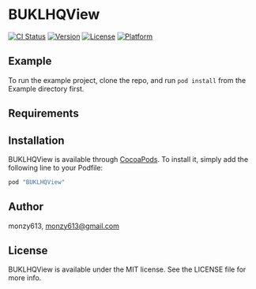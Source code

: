 # BUKLHQView

[![CI Status](http://img.shields.io/travis/monzy613/BUKLHQView.svg?style=flat)](https://travis-ci.org/monzy613/BUKLHQView)
[![Version](https://img.shields.io/cocoapods/v/BUKLHQView.svg?style=flat)](http://cocoapods.org/pods/BUKLHQView)
[![License](https://img.shields.io/cocoapods/l/BUKLHQView.svg?style=flat)](http://cocoapods.org/pods/BUKLHQView)
[![Platform](https://img.shields.io/cocoapods/p/BUKLHQView.svg?style=flat)](http://cocoapods.org/pods/BUKLHQView)

## Example

To run the example project, clone the repo, and run `pod install` from the Example directory first.

## Requirements

## Installation

BUKLHQView is available through [CocoaPods](http://cocoapods.org). To install
it, simply add the following line to your Podfile:

```ruby
pod "BUKLHQView"
```

## Author

monzy613, monzy613@gmail.com

## License

BUKLHQView is available under the MIT license. See the LICENSE file for more info.
